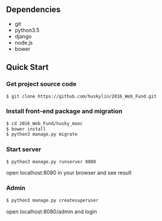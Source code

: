 ## Dependencies
- git
- python3.5
- django
- node.js
- bower

## Quick Start

### Get project source code
```sh
$ git clone https://github.com/huskylin/2016_Web_Fund.git
```

### Install front-end package and migration
```sh
$ cd 2016_Web_Fund/husky_mooc
$ bower install
$ python3 manage.py migrate
```

### Start server
```sh
$ python3 manage.py runserver 8080
```
open localhost:8080 in your browser and see result

### Admin

```sh
$ python3 manage.py createsuperuser
```
open localhost:8080/admin and login
